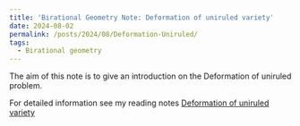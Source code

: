 ```yaml
---
title: 'Birational Geometry Note: Deformation of uniruled variety'
date: 2024-08-02
permalink: /posts/2024/08/Deformation-Uniruled/
tags:
  - Birational geometry
---
```


The aim of this note is to give an introduction on the Deformation of uniruled problem.


For detailed information see my reading notes [Deformation of uniruled variety](https://yilimath.github.io/files/Birational/DefUniruled.pdf)

